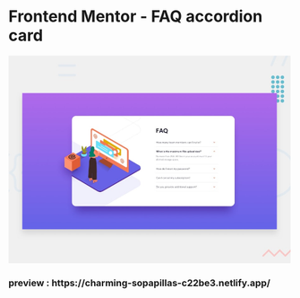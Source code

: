 # Frontend Mentor - FAQ accordion card

![Design preview for the FAQ accordion card coding challenge](./design/desktop-preview.jpg)

<h3> preview : https://charming-sopapillas-c22be3.netlify.app/
